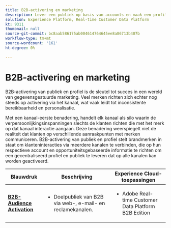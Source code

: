 ```yaml
---
title: B2B-activering en marketing
description: Lever een publiek op basis van accounts en maak een profilering van de belangrijkste ervaringen van klanten met Real-time Customer Data Platform ​.
solution: Experience Platform, Real-time Customer Data Platform
kt: 9311
thumbnail: null
source-git-commit: bc8aab586175ab004614764645ee8a86713b407b
workflow-type: tm+mt
source-wordcount: '161'
ht-degree: 0%

---
```



# B2B-activering en marketing

B2B-activering van publiek en profiel is de sleutel tot succes in een wereld van gegevensgestuurde marketing. Veel merken richten zich echter nog steeds op activering via het kanaal, wat vaak leidt tot inconsistente bereikbaarheid en personalisatie.

Met een kanaal-eerste benadering, handelt elk kanaal als silo waarin de verpersoonlijkingsinspanningen slechts de klanten richten die met het merk op dat kanaal interactie aangaan. Deze benadering weerspiegelt niet de realiteit dat klanten op verschillende aanraakpunten met merken communiceren. B2B-activering van publiek en profiel stelt brandmerken in staat om klanteninteracties via meerdere kanalen te verbinden, die op hun respectieve account en opportuniteitsgebaseerde informatie te richten om een gecentraliseerd profiel en publiek te leveren dat op alle kanalen kan worden geactiveerd.

| Blauwdruk | Beschrijving | Experience Cloud-toepassingen |
|---|---|---|
| **[B2B-Audience Activation](b2bactivation.md)** | <ul><li>Doelpubliek van B2B via web-, e-mail- en reclamekanalen.</li></ul> | <ul><li>Adobe Real-time Customer Data Platform B2B Edition</li></ul> |